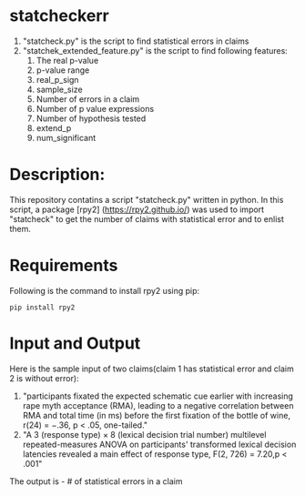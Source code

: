 # statcheckerr

1. "statcheck.py" is the script to find statistical errors in claims
2. "statchek_extended_feature.py" is the script to find following features:     
    1. The real p-value
    2. p-value range
    3. real_p_sign
    4. sample_size
    5. Number of errors in a claim
    6. Number of p value expressions
    7. Number of hypothesis tested
    8. extend_p
    9. num_significant

# Description:

This repository contatins a script "statcheck.py" written in python. In this script, a package [rpy2] (https://rpy2.github.io/) was used to import "statcheck" to get the number of claims with statistical error and to enlist them.
# Requirements 

Following is the command to install rpy2 using pip:
    
    pip install rpy2

# Input and Output

Here is the sample input of two claims(claim 1 has statistical error and claim 2 is without error):
1. "participants fixated the expected schematic cue earlier with increasing rape myth acceptance (RMA), leading to a negative correlation between RMA and total time (in ms) before the first fixation of the bottle of wine, r(24) = −.36, p < .05, one-tailed."
2. "A 3 (response type) × 8 (lexical decision trial number) multilevel repeated-measures ANOVA on participants' transformed lexical decision latencies revealed a main effect of response type, F(2, 726) = 7.20,p < .001"

The output is - # of statistical errors in a claim
